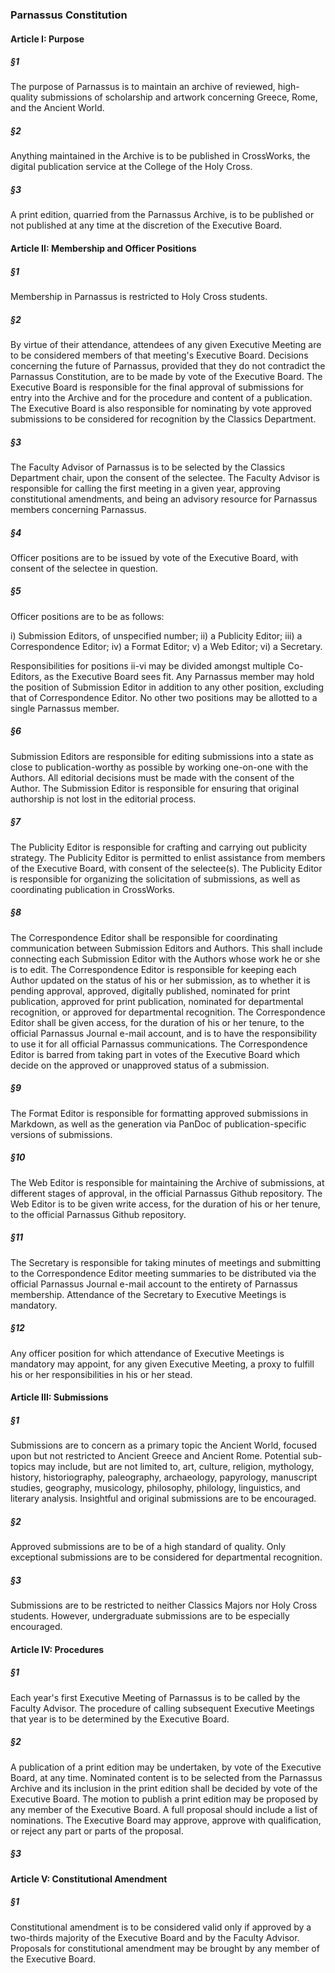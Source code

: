 ### Parnassus Constitution
#### Article I: Purpose
##### §1
The purpose of Parnassus is to maintain an archive of reviewed, high-quality submissions of scholarship and artwork concerning Greece, Rome, and the Ancient World.
##### §2
Anything maintained in the Archive is to be published in CrossWorks, the digital publication service at the College of the Holy Cross.
##### §3
A print edition, quarried from the Parnassus Archive, is to be published or not published at any time at the discretion of the Executive Board.
#### Article II: Membership and Officer Positions
##### §1
Membership in Parnassus is restricted to Holy Cross students.
##### §2
By virtue of their attendance, attendees of any given Executive Meeting are to be considered members of that meeting's Executive Board. Decisions concerning the future of Parnassus, provided that they do not contradict the Parnassus Constitution, are to be made by vote of the Executive Board. The Executive Board is responsible for the final approval of submissions for entry into the Archive and for the procedure and content of a publication. The Executive Board is also responsible for nominating by vote approved submissions to be considered for recognition by the Classics Department.
##### §3
The Faculty Advisor of Parnassus is to be selected by the Classics Department chair, upon the consent of the selectee. The Faculty Advisor is responsible for calling the first meeting in a given year, approving constitutional amendments, and being an advisory resource for Parnassus members concerning Parnassus.
##### §4
Officer positions are to be issued by vote of the Executive Board, with consent of the selectee in question.
##### §5
Officer positions are to be as follows:

i) Submission Editors, of unspecified number;
ii) a Publicity Editor;
iii) a Correspondence Editor;
iv) a Format Editor;
v) a Web Editor;
vi) a Secretary.

Responsibilities for positions ii-vi may be divided amongst multiple Co-Editors, as the Executive Board sees fit. Any Parnassus member may hold the position of Submission Editor in addition to any other position, excluding that of Correspondence Editor. No other two positions may be allotted to a single Parnassus member.
##### §6
Submission Editors are responsible for editing submissions into a state as close to publication-worthy as possible by working one-on-one with the Authors. All editorial decisions must be made with the consent of the Author. The Submission Editor is responsible for ensuring that original authorship is not lost in the editorial process.
##### §7
The Publicity Editor is responsible for crafting and carrying out publicity strategy. The Publicity Editor is permitted to enlist assistance from members of the Executive Board, with consent of the selectee(s). The Publicity Editor is responsible for organizing the solicitation of submissions, as well as coordinating publication in CrossWorks.
##### §8
The Correspondence Editor shall be responsible for coordinating communication between Submission Editors and Authors. This shall include connecting each Submission Editor with the Authors whose work he or she is to edit. The Correspondence Editor is responsible for keeping each Author updated on the status of his or her submission, as to whether it is pending approval, approved, digitally published, nominated for print publication, approved for print publication, nominated for departmental recognition, or approved for departmental recognition. The Correspondence Editor shall be given access, for the duration of his or her tenure, to the official Parnassus Journal e-mail account, and is to have the responsibility to use it for all official Parnassus communications. The Correspondence Editor is barred from taking part in votes of the Executive Board which decide on the approved or unapproved status of a submission.
##### §9
The Format Editor is responsible for formatting approved submissions in Markdown, as well as the generation via PanDoc of publication-specific versions of submissions.
##### §10
The Web Editor is responsible for maintaining the Archive of submissions, at different stages of approval, in the official Parnassus Github repository. The Web Editor is to be given write access, for the duration of his or her tenure, to the official Parnassus Github repository.
##### §11
The Secretary is responsible for taking minutes of meetings and submitting to the Correspondence Editor meeting summaries to be distributed via the official Parnassus Journal e-mail account to the entirety of Parnassus membership. Attendance of the Secretary to Executive Meetings is mandatory.
##### §12
Any officer position for which attendance of Executive Meetings is mandatory may appoint, for any given Executive Meeting, a proxy to fulfill his or her responsibilities in his or her stead.
#### Article III: Submissions
##### §1
Submissions are to concern as a primary topic the Ancient World, focused upon but not restricted to Ancient Greece and Ancient Rome. Potential sub-topics may include, but are not limited to, art, culture, religion, mythology, history, historiography, paleography, archaeology, papyrology, manuscript studies, geography, musicology, philosophy, philology, linguistics, and literary analysis. Insightful and original submissions are to be encouraged.
##### §2
Approved submissions are to be of a high standard of quality. Only exceptional submissions are to be considered for departmental recognition.
##### §3
Submissions are to be restricted to neither Classics Majors nor Holy Cross students. However, undergraduate submissions are to be especially encouraged.
#### Article IV: Procedures
##### §1
Each year's first Executive Meeting of Parnassus is to be called by the Faculty Advisor. The procedure of calling subsequent Executive Meetings that year is to be determined by the Executive Board.
##### §2
A publication of a print edition may be undertaken, by vote of the Executive Board, at any time. Nominated content is to be selected from the Parnassus Archive and its inclusion in the print edition shall be decided by vote of the Executive Board. The motion to publish a print edition may be proposed by any member of the Executive Board. A full proposal should include a list of nominations. The Executive Board may approve, approve with qualification, or reject any part or parts of the proposal.
##### §3
#### Article V: Constitutional Amendment
##### §1
Constitutional amendment is to be considered valid only if approved by a two-thirds majority of the Executive Board and by the Faculty Advisor. Proposals for constitutional amendment may be brought by any member of the Executive Board.
